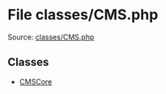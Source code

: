 File classes/CMS.php
=========

Source: [classes/CMS.php](https://github.com/PrestaShop/PrestaShop/blob/1.6.1.1/classes/CMS.php)


Classes
-------

* [CMSCore](class.CMSCore.md)

